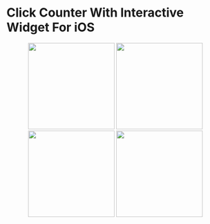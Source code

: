 # Click Counter With Interactive Widget For iOS

<p align="center">
  <img src="https://quinston-com.s3.us-west-2.amazonaws.com/0x1ss.png" width="200">
  <img src="https://quinston-com.s3.us-west-2.amazonaws.com/0x2ss.png" width="200">
  <img src="https://quinston-com.s3.us-west-2.amazonaws.com/0x3ss.png" width="200">
  <img src="https://quinston-com.s3.us-west-2.amazonaws.com/0x4ss.jpg" width="200">
</p>

